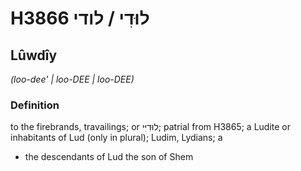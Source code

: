 # H3866 לוּדִי / לודי

## Lûwdîy

_(loo-dee' | loo-DEE | loo-DEE)_

### Definition

to the firebrands, travailings; or לוּדִיִּי; patrial from H3865; a Ludite or inhabitants of Lud (only in plural); Ludim, Lydians; a

- the descendants of Lud the son of Shem
